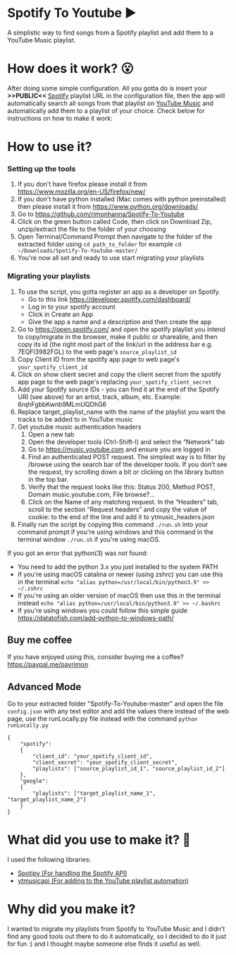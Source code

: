 # Spotify To Youtube ▶
A simplistic way to find songs from a Spotify playlist and add them to a YouTube Music playlist.<br>

# How does it work? 😮
After doing some simple configuration. All you gotta do is insert your <b> >>PUBLIC<< </b> <a href="http://www.spotify.com">Spotify</a> playlist URL in the configuration file, then the app will automatically search all songs from that playlist on  <a href="http://music.youtube.com">YouTube Music</a> and automatically add them to a playlist of your choice. Check below for instructions on how to make it work:

# How to use it?
### Setting up the tools
1. If you don't have firefox please install it from https://www.mozilla.org/en-US/firefox/new/
2. If you don't have python installed (Mac comes with python preinstalled) then please install it from https://www.python.org/downloads/
3. Go to https://github.com/rimonhanna/Spotify-To-Youtube
4. Click on the green button called Code, then click on Download Zip, unzip/extract the file to the folder of your choosing
5. Open Terminal/Command Prompt then navigate to the folder of the extracted folder using `cd path_to_folder` for example `cd ~/Downloads/Spotify-To-Youtube-master/`
6. You're now all set and ready to use start migrating your playlists
### Migrating your playlists
1. To use the script, you gotta register an app as a developer on Spotify.
    * Go to this link https://developer.spotify.com/dashboard/
    * Log in to your spotify account
    * Click in Create an App
    * Give the app a name and a description and then create the app
2. Go to https://open.spotify.com/ and open the spotify playlist you intend to copy/migrate in the browser, make it public or shareable, and then copy its id (the right most part of the link/url in the address bar e.g. 7EQFI3982FGL) to the web page's `source_playlist_id`
3. Copy Client ID from the spotify app page to web page's `your_spotify_client_id`
4. Click on show client secret and copy the client secret from the spotify app page to the web page's replacing `your_spotify_client_secret`
5. Add your Spotify source IDs - you can find it at the end of the Spotify URI (see above) for an artist, track, album, etc. Example: 6rqhFgbbKwnb9MLmUQDhG6
6. Replace target_playlist_name with the name of the playlist you want the tracks to be added to in YouTube music
7. Get youtube music authentication headers
    1. Open a new tab
    2. Open the developer tools (Ctrl-Shift-I) and select the “Network” tab
    3. Go to https://music.youtube.com and ensure you are logged in
    4. Find an authenticated POST request. The simplest way is to filter by /browse using the search bar of the developer tools. If you don’t see the request, try scrolling down a bit or clicking on the library button in the top bar.
    5. Verify that the request looks like this: Status 200, Method POST, Domain music.youtube.com, File browse?...
    6. Click on the Name of any matching request. In the “Headers” tab, scroll to the section “Request headers” and copy the value of cookie: to the end of the line and add it to ytmusic_headers.json
8. Finally run the script by copying this command `./run.sh` into your command prompt if you're using windows and this command in the terminal window `./run.sh` if you're using macOS. 

If you got an error that python(3) was not found:
*  You need to add the python 3.x you just installed to the system PATH
*  If you're using macOS catalina or newer (using zshrc) you can use this in the terminal `echo "alias python=/usr/local/bin/python3.9" >> ~/.zshrc` 
*  If you're using an older version of macOS then use this in the terminal instead `echo "alias python=/usr/local/bin/python3.9" >> ~/.bashrc`
*  If you're using windows you could follow this simple guide https://datatofish.com/add-python-to-windows-path/

## Buy me coffee
If you have enjoyed using this, consider buying me a coffee?
https://paypal.me/payrimon

## Advanced Mode
Go to your extracted folder "Spotify-To-Youtube-master" and open the file `config.json` with any text editor and add the values there instead of the web page, use the runLocally.py file instead with the command `python runLocally.py`
``` 
{
    "spotify":
    {
        "client_id": "your_spotify_client_id",
        "client_secret": "your_spotify_client_secret",
        "playlists": ["source_playlist_id_1", "source_playlist_id_2"]
    },
    "google":
    {
        "playlists": ["target_playlist_name_1", "target_playlist_name_2"]
    }
}
```
# What did you use to make it? :thinking:
I used the following libraries:<br>
  - <a href="https://github.com/plamere/spotipy">Spotipy (For handling the Spotify API)</a>
  - <a href="https://ytmusicapi.readthedocs.io/en/latest/">ytmusicapi (For adding to the YouTube playlist automation)</a>

# Why did you make it?
I wanted to migrate my playlists from Spotify to YouTube Music and I didn't find any good tools out there to do it automatically, so I decided to do it just for fun :) and I thought maybe someone else finds it useful as well.
